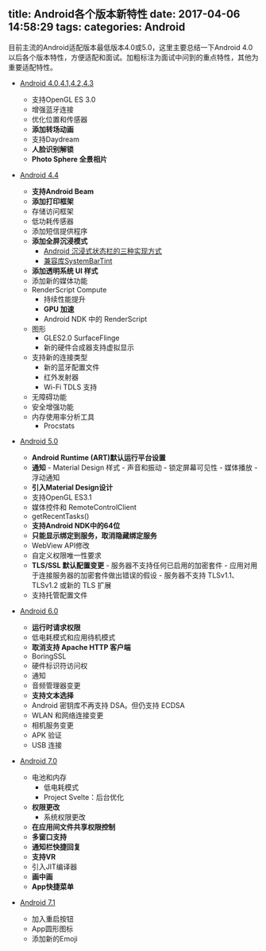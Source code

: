 title: Android各个版本新特性
date: 2017-04-06 14:58:29
tags:
categories: Android
---


目前主流的Android适配版本最低版本4.0或5.0，这里主要总结一下Android 4.0以后各个版本特性，方便适配和面试。加粗标注为面试中问到的重点特性，其他为重要适配特性。

- [Android 4.0,4.1,4.2,4.3](https://developer.android.google.cn/about/versions/jelly-bean.html)
	- 支持OpenGL ES 3.0
	- 增强蓝牙连接
	- 优化位置和传感器
	- **添加转场动画**
	- 支持Daydream
	- **人脸识别解锁**
	- **Photo Sphere 全景相片**
- [Android 4.4](https://developer.android.google.cn/about/versions/kitkat.html)
	- **支持Android Beam**
	- **添加打印框架**
	- 存储访问框架
	- 低功耗传感器
	- 添加短信提供程序
	- **添加全屏沉浸模式**
        - [Android 沉浸式状态栏的三种实现方式](http://www.jianshu.com/p/be2b7be418d7#)
        - [兼容库SystemBarTint](https://github.com/jgilfelt/SystemBarTint)
	- **添加透明系统 UI 样式**
	- 添加新的媒体功能
	- RenderScript Compute
		- 持续性能提升
		- **GPU 加速**
		- Android NDK 中的 RenderScript
	- 图形
		- GLES2.0 SurfaceFlinge
		- 新的硬件合成器支持虚拟显示
	- 支持新的连接类型
		- 新的蓝牙配置文件
		- 红外发射器
		- Wi-Fi TDLS 支持
	- 无障碍功能
	- 安全增强功能
	- 内存使用率分析工具
		- Procstats 
- [Android 5.0](https://developer.android.google.cn/about/versions/android-5.0-changes.html#managed_profiles)
  - **Android Runtime (ART)默认运行平台设置**
  - **通知**
  		- Material Design 样式
  		- 声音和振动
  		- 锁定屏幕可见性
  		- 媒体播放
	  	- 浮动通知
  - **引入Material Design设计**
  - 支持OpenGL ES3.1 
  - 媒体控件和 RemoteControlClient
  - getRecentTasks()
  - **支持Android NDK中的64位**
  - **只能显示绑定到服务，取消隐藏绑定服务**
  - WebView API修改
  - 自定义权限唯一性要求
  - **TLS/SSL 默认配置变更**
	  	- 服务器不支持任何已启用的加密套件
	  	- 应用对用于连接服务器的加密套件做出错误的假设
	  	- 服务器不支持 TLSv1.1、TLSv1.2 或新的 TLS 扩展
  - 支持托管配置文件
	
- [Android 6.0](https://developer.android.google.cn/about/versions/marshmallow/android-6.0-changes.html)
	- **运行时请求权限**
	- 低电耗模式和应用待机模式
	- **取消支持 Apache HTTP 客户端**
	- BoringSSL
	- 硬件标识符访问权
	- 通知
	- 音频管理器变更
	- **支持文本选择**
	- Android 密钥库不再支持 DSA。但仍支持 ECDSA
	- WLAN 和网络连接变更
	- 相机服务变更
	- APK 验证
	- USB 连接
- [Android 7.0](https://developer.android.google.cn/about/versions/nougat/android-7.0-changes.html)
	- 电池和内存
		- 低电耗模式
		- Project Svelte：后台优化
	- **权限更改**
		- 系统权限更改
	- **在应用间文件共享权限控制**
	- **多窗口支持**
	- **通知栏快捷回复**
	- **支持VR**
	- 引入JIT编译器
	- **画中画**
	- **App快捷菜单**
- [Android 7.1](https://developer.android.google.cn/about/versions/nougat/android-7.1.html)
	- 加入重启按钮
	- App圆形图标
	- 添加新的Emoji